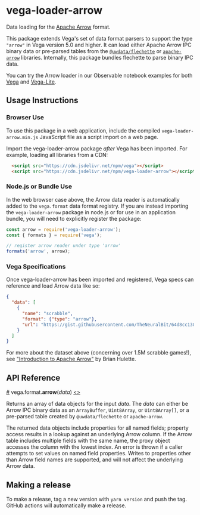 # vega-loader-arrow

Data loading for the [Apache Arrow](https://arrow.apache.org/) format.

This package extends Vega's set of data format parsers to support the type `"arrow"` in Vega version 5.0 and higher. It can load either Apache Arrow IPC binary data or pre-parsed tables from the [`@uwdata/flechette`](https://idl.uw.edu/flechette/) or [`apache-arrow`](https://arrow.apache.org/docs/js/) libraries. Internally, this package bundles flechette to parse binary IPC data.

You can try the Arrow loader in our Observable notebook examples for both [Vega](https://observablehq.com/@vega/vega-and-apache-arrow) and [Vega-](https://observablehq.com/@vega/apache-arrow-in-vega-lite)[Lite](https://observablehq.com/@randomfractals/chicago-crimes-arrow-data-vega-viz).

## Usage Instructions

### Browser Use

To use this package in a web application, include the compiled `vega-loader-arrow.min.js` JavaScript file as a script import on a web page.

Import the vega-loader-arrow package _after_ Vega has been imported. For example, loading all libraries from a CDN:

```html
  <script src="https://cdn.jsdelivr.net/npm/vega"></script>
  <script src="https://cdn.jsdelivr.net/npm/vega-loader-arrow"></script>
```

### Node.js or Bundle Use

In the web browser case above, the Arrow data reader is automatically added to the `vega.format` data format registry. If you are instead importing the `vega-loader-arrow` package in node.js or for use in an application bundle, you will need to explicitly register the package:

```js
const arrow = require('vega-loader-arrow');
const { formats } = require('vega');

// register arrow reader under type 'arrow'
formats('arrow', arrow);
```

### Vega Specifications

Once vega-loader-arrow has been imported and registered, Vega specs can reference and load Arrow data like so:

```json
{
  "data": [
    {
      "name": "scrabble",
      "format": {"type": "arrow"},
      "url": "https://gist.githubusercontent.com/TheNeuralBit/64d8cc13050c9b5743281dcf66059de5/raw/c146baf28a8e78cfe982c6ab5015207c4cbd84e3/scrabble.arrow"
    }
  ]
}
```

For more about the dataset above (concerning over 1.5M scrabble games!), see ["Introduction to Apache Arrow"](https://beta.observablehq.com/@theneuralbit/introduction-to-apache-arrow) by Brian Hulette.

## API Reference

<a name="arrow" href="#arrow">#</a>
vega.format.<b>arrow</b>(<i>data</i>)
[<>](https://github.com/vega/vega-loader-arrow/blob/master/src/index.js "Source")

Returns an array of data objects for the input *data*. The *data* can either be Arrow IPC binary data as an `ArrayBuffer`, `Uint8Array`, or `Uint8Array[]`, or a pre-parsed table created by `@uwdata/flechette` or `apache-arrow`.

The returned data objects include properties for all named fields; property access results in a lookup against an underlying Arrow column. If the Arrow table includes multiple fields with the same name, the proxy object accesses the column with the lowest index. An error is thrown if a caller attempts to set values on named field properties. Writes to properties other than Arrow field names are supported, and will not affect the underlying Arrow data.

## Making a release

To make a release, tag a new version with `yarn version` and push the tag. GitHub actions will automatically make a release.
